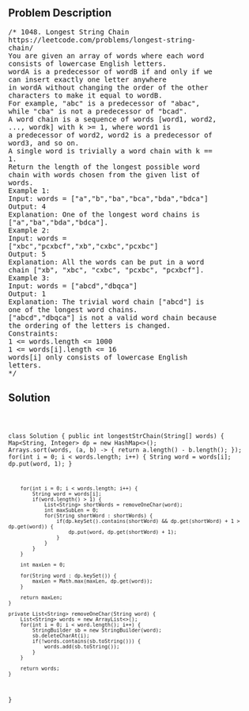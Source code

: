 <!--
<style>
  body { font-family: Arial, sans-serif; }
  .container { max-width: 100%; margin: 0 auto; padding: 10px; }
  .comment-block { max-width: 30%; background-color: #f9f9f9; padding: 10px; border-left: 5px solid #ccc; overflow-wrap: break-word; white-space: pre-wrap; }
  .code-block { background-color: #f4f4f4; padding: 10px; border: 1px solid #ddd; overflow-wrap: break-word; white-space: pre-wrap; }
</style>
-->

<div class='container'>
<h2>Problem Description</h2>
<div class='comment-block'>
<pre>
/* 1048. Longest String Chain
https://leetcode.com/problems/longest-string-
chain/
You are given an array of words where each word
consists of lowercase English letters.
wordA is a predecessor of wordB if and only if we
can insert exactly one letter anywhere
in wordA without changing the order of the other
characters to make it equal to wordB.
For example, "abc" is a predecessor of "abac",
while "cba" is not a predecessor of "bcad".
A word chain is a sequence of words [word1, word2,
..., wordk] with k >= 1, where word1 is
a predecessor of word2, word2 is a predecessor of
word3, and so on.
A single word is trivially a word chain with k ==
1.
Return the length of the longest possible word
chain with words chosen from the given list of
words.
Example 1:
Input: words = ["a","b","ba","bca","bda","bdca"]
Output: 4
Explanation: One of the longest word chains is
["a","ba","bda","bdca"].
Example 2:
Input: words =
["xbc","pcxbcf","xb","cxbc","pcxbc"]
Output: 5
Explanation: All the words can be put in a word
chain ["xb", "xbc", "cxbc", "pcxbc", "pcxbcf"].
Example 3:
Input: words = ["abcd","dbqca"]
Output: 1
Explanation: The trivial word chain ["abcd"] is
one of the longest word chains.
["abcd","dbqca"] is not a valid word chain because
the ordering of the letters is changed.
Constraints:
1 <= words.length <= 1000
1 <= words[i].length <= 16
words[i] only consists of lowercase English
letters.
*/
</pre>
</div>

<h2>Solution</h2>
<div class='code-block'>
<pre><code class='language-java'>

class Solution {
    public int longestStrChain(String[] words) {
        Map<String, Integer> dp = new HashMap<>();
        Arrays.sort(words, (a, b) -> {
            return a.length() - b.length();
        });
        for(int i = 0; i < words.length; i++) {
            String word = words[i];
            dp.put(word, 1);
        }

        for(int i = 0; i < words.length; i++) {
            String word = words[i];
            if(word.length() > 1) {
                List<String> shortWords = removeOneChar(word);
                int maxSubLen = 0;
                for(String shortWord : shortWords) {
                    if(dp.keySet().contains(shortWord) && dp.get(shortWord) + 1 > dp.get(word)) {
                        dp.put(word, dp.get(shortWord) + 1);
                    }
                }
            }
        }

        int maxLen = 0;

        for(String word : dp.keySet()) {
            maxLen = Math.max(maxLen, dp.get(word));
        }

        return maxLen;
    }

    private List<String> removeOneChar(String word) {
        List<String> words = new ArrayList<>();
        for(int i = 0; i < word.length(); i++) {
            StringBuilder sb = new StringBuilder(word);
            sb.deleteCharAt(i);
            if(!words.contains(sb.toString())) {
                words.add(sb.toString());
            }
        }

        return words;
    }
}</code></pre>
</div>
</div>
